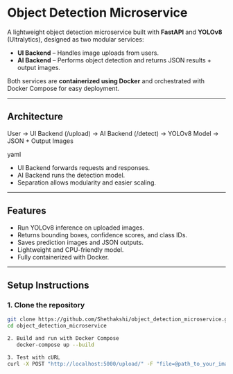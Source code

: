 # Object Detection Microservice 

A lightweight object detection microservice built with **FastAPI** and **YOLOv8** (Ultralytics), designed as two modular services:

- **UI Backend** – Handles image uploads from users.
- **AI Backend** – Performs object detection and returns JSON results + output images.

Both services are **containerized using Docker** and orchestrated with Docker Compose for easy deployment.

---

## Architecture

User → UI Backend (/upload) → AI Backend (/detect) → YOLOv8 Model → JSON + Output Images

yaml


- UI Backend forwards requests and responses.
- AI Backend runs the detection model.
- Separation allows modularity and easier scaling.

---

## Features

- Run YOLOv8 inference on uploaded images.
- Returns bounding boxes, confidence scores, and class IDs.
- Saves prediction images and JSON outputs.
- Lightweight and CPU-friendly model.
- Fully containerized with Docker.

---

## Setup Instructions

### 1. Clone the repository
```bash
git clone https://github.com/Shethakshi/object_detection_microservice.git
cd object_detection_microservice

2. Build and run with Docker Compose
   docker-compose up --build

3. Test with cURL
curl -X POST "http://localhost:5000/upload/" -F "file=@path_to_your_image/image.jp
